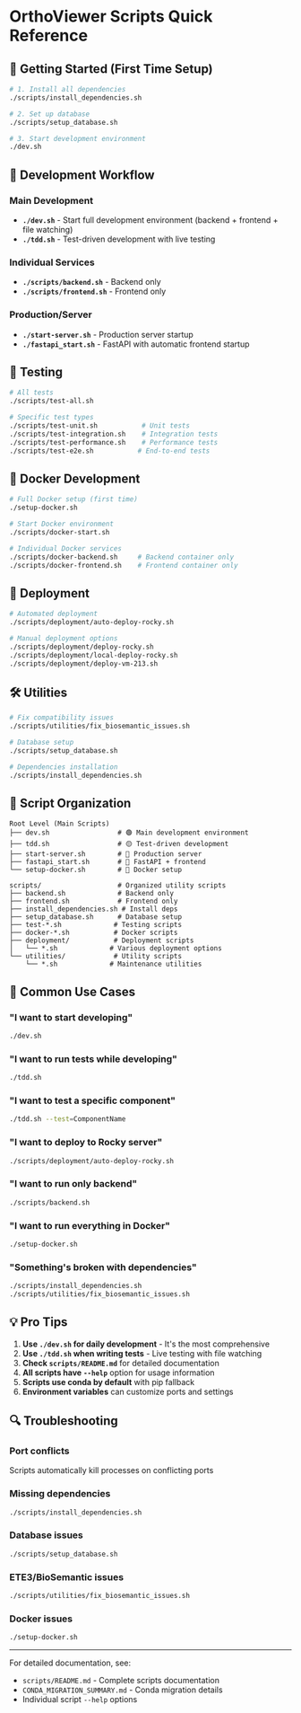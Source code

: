 # OrthoViewer Scripts Quick Reference

## 🚀 Getting Started (First Time Setup)

```bash
# 1. Install all dependencies
./scripts/install_dependencies.sh

# 2. Set up database
./scripts/setup_database.sh

# 3. Start development environment
./dev.sh
```

## 🔧 Development Workflow

### Main Development
- **`./dev.sh`** - Start full development environment (backend + frontend + file watching)
- **`./tdd.sh`** - Test-driven development with live testing

### Individual Services
- **`./scripts/backend.sh`** - Backend only
- **`./scripts/frontend.sh`** - Frontend only

### Production/Server
- **`./start-server.sh`** - Production server startup
- **`./fastapi_start.sh`** - FastAPI with automatic frontend startup

## 🧪 Testing

```bash
# All tests
./scripts/test-all.sh

# Specific test types
./scripts/test-unit.sh           # Unit tests
./scripts/test-integration.sh    # Integration tests  
./scripts/test-performance.sh    # Performance tests
./scripts/test-e2e.sh           # End-to-end tests
```

## 🐳 Docker Development

```bash
# Full Docker setup (first time)
./setup-docker.sh

# Start Docker environment
./scripts/docker-start.sh

# Individual Docker services
./scripts/docker-backend.sh     # Backend container only
./scripts/docker-frontend.sh    # Frontend container only
```

## 🚚 Deployment

```bash
# Automated deployment
./scripts/deployment/auto-deploy-rocky.sh

# Manual deployment options
./scripts/deployment/deploy-rocky.sh
./scripts/deployment/local-deploy-rocky.sh
./scripts/deployment/deploy-vm-213.sh
```

## 🛠️ Utilities

```bash
# Fix compatibility issues
./scripts/utilities/fix_biosemantic_issues.sh

# Database setup
./scripts/setup_database.sh

# Dependencies installation
./scripts/install_dependencies.sh
```

## 📁 Script Organization

```
Root Level (Main Scripts)
├── dev.sh                 # 🟢 Main development environment
├── tdd.sh                 # 🟡 Test-driven development
├── start-server.sh        # 🔵 Production server
├── fastapi_start.sh       # 🔵 FastAPI + frontend
└── setup-docker.sh        # 🐳 Docker setup

scripts/                   # Organized utility scripts
├── backend.sh             # Backend only
├── frontend.sh            # Frontend only
├── install_dependencies.sh # Install deps
├── setup_database.sh      # Database setup
├── test-*.sh             # Testing scripts
├── docker-*.sh           # Docker scripts
├── deployment/           # Deployment scripts
│   └── *.sh             # Various deployment options
└── utilities/            # Utility scripts
    └── *.sh             # Maintenance utilities
```

## 🎯 Common Use Cases

### "I want to start developing"
```bash
./dev.sh
```

### "I want to run tests while developing"
```bash
./tdd.sh
```

### "I want to test a specific component"
```bash
./tdd.sh --test=ComponentName
```

### "I want to deploy to Rocky server"
```bash
./scripts/deployment/auto-deploy-rocky.sh
```

### "I want to run only backend"
```bash
./scripts/backend.sh
```

### "I want to run everything in Docker"
```bash
./setup-docker.sh
```

### "Something's broken with dependencies"
```bash
./scripts/install_dependencies.sh
./scripts/utilities/fix_biosemantic_issues.sh
```

## 💡 Pro Tips

1. **Use `./dev.sh` for daily development** - It's the most comprehensive
2. **Use `./tdd.sh` when writing tests** - Live testing with file watching
3. **Check `scripts/README.md`** for detailed documentation
4. **All scripts have `--help`** option for usage information
5. **Scripts use conda by default** with pip fallback
6. **Environment variables** can customize ports and settings

## 🔍 Troubleshooting

### Port conflicts
Scripts automatically kill processes on conflicting ports

### Missing dependencies
```bash
./scripts/install_dependencies.sh
```

### Database issues
```bash
./scripts/setup_database.sh
```

### ETE3/BioSemantic issues
```bash
./scripts/utilities/fix_biosemantic_issues.sh
```

### Docker issues
```bash
./setup-docker.sh
```

---

For detailed documentation, see:
- `scripts/README.md` - Complete scripts documentation
- `CONDA_MIGRATION_SUMMARY.md` - Conda migration details
- Individual script `--help` options 